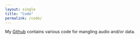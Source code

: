 ```yaml
---
layout: single
title: "Code"
permalink: /code/
---
```


My [Github](https://github.com/wkc1986/) contains various code for mangling audio and/or data.
